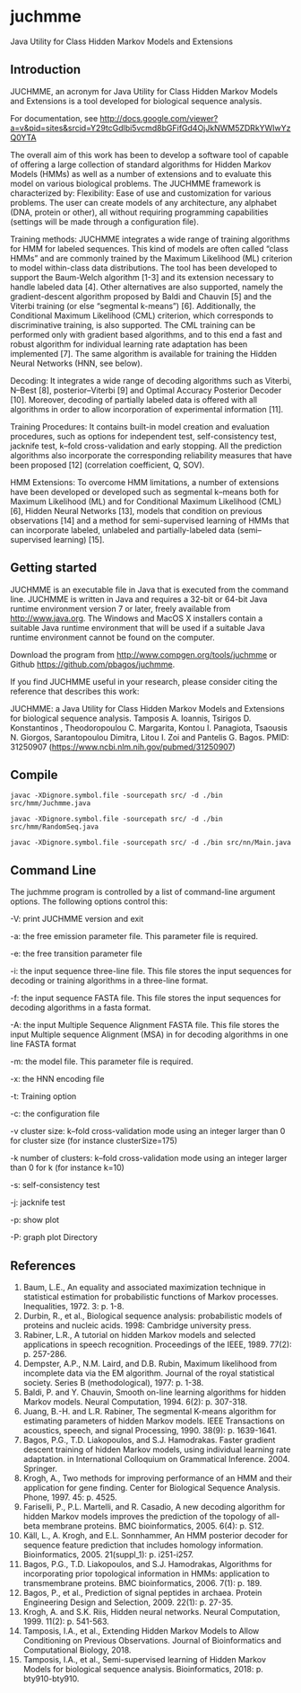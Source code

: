 # juchmme
Java Utility for Class Hidden Markov Models and Extensions

## Introduction
JUCHMME, an acronym for Java Utility for Class Hidden Markov Models and Extensions is a tool developed for biological sequence analysis.

For documentation, see http://docs.google.com/viewer?a=v&pid=sites&srcid=Y29tcGdlbi5vcmd8bGFifGd4OjJkNWM5ZDRkYWIwYzQ0YTA

The overall aim of this work has been to develop a software tool of capable of offering a large collection of standard algorithms for Hidden Markov Models (HMMs) as well as a number of extensions and to evaluate this model on various biological problems. The JUCHMME framework is characterized by:
Flexibility: Ease of use and customization for various problems. The user can create models of any architecture, any alphabet (DNA, protein or other), all without requiring programming capabilities (settings will be made through a configuration file).

Training methods: JUCHMME integrates a wide range of training algorithms for HMM for labeled sequences. This kind of models are often called “class HMMs” and are commonly trained by the Maximum Likelihood (ML) criterion to model within-class data distributions. The tool has been developed to support the Baum-Welch algorithm [1-3] and its extension necessary to handle labeled data [4]. Other alternatives are also supported, namely the gradient-descent algorithm proposed by Baldi and Chauvin [5] and the Viterbi training (or else “segmental k-means”) [6]. Additionally, the Conditional Maximum Likelihood (CML) criterion, which corresponds to discriminative training, is also supported. The CML training can be performed only with gradient based algorithms, and to this end a fast and robust algorithm for individual learning rate adaptation has been implemented [7]. The same algorithm is available for training the Hidden Neural Networks (HNN, see below).

Decoding: It integrates a wide range of decoding algorithms such as Viterbi, N–Best [8], posterior–Viterbi [9] and Optimal Accuracy Posterior Decoder [10]. Moreover, decoding of partially labeled data is offered with all algorithms in order to allow incorporation of experimental information [11].

Training Procedures: It contains built-in model creation and evaluation procedures, such as options for independent test, self-consistency test, jacknife test, k–fold cross-validation and early stopping. All the prediction algorithms also incorporate the corresponding reliability measures that have been proposed [12] (correlation coefficient, Q, SOV).

HMM Extensions: To overcome HMM limitations, a number of extensions have been developed or developed such as segmental k–means both for Maximum Likelihood (ML) and for Conditional Maximum Likelihood (CML) [6], Hidden Neural Networks [13], models that condition on previous observations [14] and a method for semi-supervised learning of HMMs that can incorporate labeled, unlabeled and partially-labeled data (semi–supervised learning) [15].

## Getting started 

JUCHMME is an executable file in Java that is executed from the command line. JUCHMME is written in Java and requires a 32-bit or 64-bit Java runtime environment version 7 or later, freely available from http://www.java.org. The Windows and MacOS X installers contain a suitable Java runtime environment that will be used if a suitable Java runtime environment cannot be found on the computer.

Download the program from http://www.compgen.org/tools/juchmme or Github https://github.com/pbagos/juchmme.

If you find JUCHMME useful in your research, please consider citing the reference that describes this work:

JUCHMME: a Java Utility for Class Hidden Markov Models and Extensions for biological sequence analysis.
Tamposis A. Ioannis, Tsirigos D. Konstantinos , Theodoropoulou C. Margarita, Kontou I. Panagiota, Tsaousis N. Giorgos, Sarantopoulou Dimitra, Litou I. Zoi and Pantelis G. Bagos. 
PMID: 31250907 (https://www.ncbi.nlm.nih.gov/pubmed/31250907)

## Compile 

`javac -XDignore.symbol.file -sourcepath src/ -d ./bin src/hmm/Juchmme.java`

`javac -XDignore.symbol.file -sourcepath src/ -d ./bin src/hmm/RandomSeq.java`
 
`javac -XDignore.symbol.file -sourcepath src/ -d ./bin src/nn/Main.java`

## Command Line

The juchmme program is controlled by a list of command-line argument options. The following options control this:

-V: print JUCHMME version and exit

-a: the free emission parameter file. This parameter file is required.

-e: the free transition parameter file

-i: the input sequence three-line file. This file stores the input sequences for decoding or training algorithms in a three-line format. 

-f: the input sequence FASTA file. This file stores the input sequences for decoding algorithms in a fasta format. 

-A: the input Multiple Sequence Alignment FASTA file. This file stores the input Multiple sequence Alignment (MSA) in for decoding algorithms in one line FASTA format 

-m: the model file. This parameter file is required.

-x: the HNN encoding file

-t: Training option

-c: the configuration file

-v cluster size: k–fold cross-validation mode using an integer larger than 0 for cluster size (for instance clusterSize=175)

-k number of clusters: k–fold cross-validation mode using an integer larger than 0 for k (for instance k=10)

-s: self-consistency test

-j: jacknife test

-p: show plot

-P: graph plot Directory

## References

1.	Baum, L.E., An equality and associated maximization technique in statistical estimation for probabilistic functions of Markov processes. Inequalities, 1972. 3: p. 1-8.
2.	Durbin, R., et al., Biological sequence analysis: probabilistic models of proteins and nucleic acids. 1998: Cambridge university press.
3.	Rabiner, L.R., A tutorial on hidden Markov models and selected applications in speech recognition. Proceedings of the IEEE, 1989. 77(2): p. 257-286.
4.	Dempster, A.P., N.M. Laird, and D.B. Rubin, Maximum likelihood from incomplete data via the EM algorithm. Journal of the royal statistical society. Series B (methodological), 1977: p. 1-38.
5.	Baldi, P. and Y. Chauvin, Smooth on-line learning algorithms for hidden Markov models. Neural Computation, 1994. 6(2): p. 307-318.
6.	Juang, B.-H. and L.R. Rabiner, The segmental K-means algorithm for estimating parameters of hidden Markov models. IEEE Transactions on acoustics, speech, and signal Processing, 1990. 38(9): p. 1639-1641.
7.	Bagos, P.G., T.D. Liakopoulos, and S.J. Hamodrakas. Faster gradient descent training of hidden Markov models, using individual learning rate adaptation. in International Colloquium on Grammatical Inference. 2004. Springer.
8.	Krogh, A., Two methods for improving performance of an HMM and their application for gene finding. Center for Biological Sequence Analysis. Phone, 1997. 45: p. 4525.
9.	Fariselli, P., P.L. Martelli, and R. Casadio, A new decoding algorithm for hidden Markov models improves the prediction of the topology of all-beta membrane proteins. BMC bioinformatics, 2005. 6(4): p. S12.
10.	Käll, L., A. Krogh, and E.L. Sonnhammer, An HMM posterior decoder for sequence feature prediction that includes homology information. Bioinformatics, 2005. 21(suppl_1): p. i251-i257.
11.	Bagos, P.G., T.D. Liakopoulos, and S.J. Hamodrakas, Algorithms for incorporating prior topological information in HMMs: application to transmembrane proteins. BMC bioinformatics, 2006. 7(1): p. 189.
12.	Bagos, P., et al., Prediction of signal peptides in archaea. Protein Engineering Design and Selection, 2009. 22(1): p. 27-35.
13.	Krogh, A. and S.K. Riis, Hidden neural networks. Neural Computation, 1999. 11(2): p. 541-563.
14.	Tamposis, I.A., et al., Extending Hidden Markov Models to Allow Conditioning on Previous Observations. Journal of Bioinformatics and Computational Biology, 2018.
15.	Tamposis, I.A., et al., Semi-supervised learning of Hidden Markov Models for biological sequence analysis. Bioinformatics, 2018: p. bty910-bty910.
